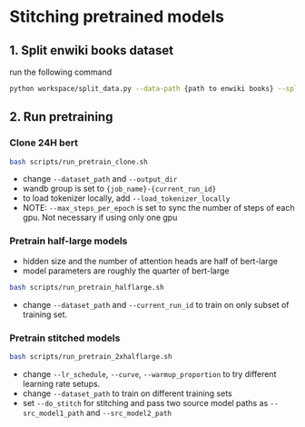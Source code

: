 # Stitching pretrained models
## 1. Split enwiki books dataset
run the following command
```bash
python workspace/split_data.py --data-path {path to enwiki books} --split 4
```

## 2. Run pretraining
### Clone 24H bert
```bash
bash scripts/run_pretrain_clone.sh
```
* change `--dataset_path` and `--output_dir`
* wandb group is set to `{job_name}-{current_run_id}`
* to load tokenizer locally, add `--load_tokenizer_locally`
* NOTE: `--max_steps_per_epoch` is set to sync the number of steps of each gpu. Not necessary if using only one gpu
  
### Pretrain half-large models
* hidden size and the number of attention heads are half of bert-large
* model parameters are roughly the quarter of bert-large
  
```bash
bash scripts/run_pretrain_halflarge.sh
```
* change `--dataset_path` and `--current_run_id` to train on only subset of training set.

### Pretrain stitched models
```bash
bash scripts/run_pretrain_2xhalflarge.sh
```
* change `--lr_schedule`, `--curve`, `--warmup_proportion` to try different learning rate setups.
* change `--dataset_path` to train on different training sets
* set `--do_stitch` for stitching and pass two source model paths as `--src_model1_path` and `--src_model2_path`